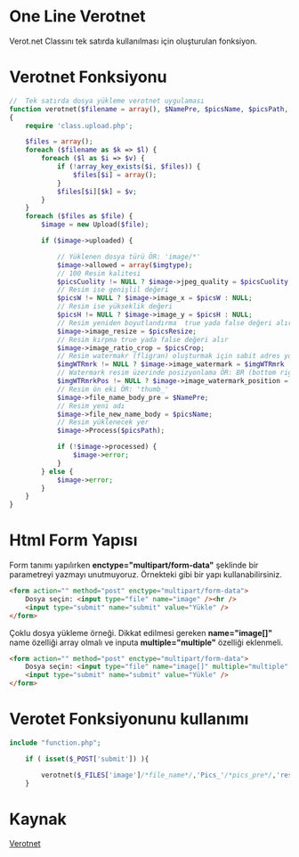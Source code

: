 # One Line Verotnet
Verot.net Classını tek satırda kullanılması için oluşturulan fonksiyon.
# Verotnet Fonksiyonu
```php
//  Tek satırda dosya yükleme verotnet uygulaması
function verotnet($filename = array(), $NamePre, $picsName, $picsPath, $imgtype, $picsH = NULL, $picsW = NULL, $picsCuolity = NULL, $picsResize, $picsCrop, $imgWTRmrk = NULL, $imgWTRmrkPos = NULL)
{
	require 'class.upload.php';

	$files = array();
	foreach ($filename as $k => $l) {
		foreach ($l as $i => $v) {
			if (!array_key_exists($i, $files)) {
				$files[$i] = array();
			}
			$files[$i][$k] = $v;
		}
	}
	foreach ($files as $file) {
		$image = new Upload($file);

		if ($image->uploaded) {

			// Yüklenen dosya türü ÖR: 'image/*'
			$image->allowed = array($imgtype);
			// 100 Resim kalitesi
			$picsCuolity != NULL ? $image->jpeg_quality = $picsCuolity : NULL;
			// Resim ise genişlil değeri
			$picsW != NULL ? $image->image_x = $picsW : NULL;
			// Resim ise yükseklik değeri
			$picsH != NULL ? $image->image_y = $picsH : NULL;
			// Resim yeniden boyutlandırma  true yada false değeri alır
			$image->image_resize = $picsResize;
			// Resim kırpma true yada false değeri alır
			$image->image_ratio_crop = $picsCrop;
			// Resim watermakr (fligran) oluşturmak için sabit adres yolu yazılır
			$imgWTRmrk != NULL ? $image->image_watermark = $imgWTRmrk : NULL;
			// Watermark resim üzerinde posizyonlama ÖR: BR (bottom right)
			$imgWTRmrkPos != NULL ? $image->image_watermark_position = $imgWTRmrkPos : NULL;
			// Resim ön eki ÖR: 'thumb_'
			$image->file_name_body_pre = $NamePre;
			// Resim yeni adı
			$image->file_new_name_body = $picsName;
			// Resim yüklenecek yer
			$image->Process($picsPath);

			if (!$image->processed) {
				$image->error;
			}
		} else {
			$image->error;
		}
	}
}

```
# Html Form Yapısı
Form tanımı yapılırken  **enctype="multipart/form-data"**  şeklinde bir parametreyi yazmayı unutmuyoruz. Örnekteki gibi bir yapı kullanabilirsiniz.
```html
<form action="" method="post" enctype="multipart/form-data">
    Dosya seçin: <input type="file" name="image" /><hr />
    <input type="submit" name="submit" value="Yükle" />
</form>
```
Çoklu dosya yükleme örneği. Dikkat edilmesi gereken **name="image[]"** name özelliği array olmalı ve  inputa **multiple="multiple"** özelliği eklenmeli.
```html
<form action="" method="post" enctype="multipart/form-data">
    Dosya seçin: <input type="file" name="image[]" multiple="multiple" /><hr />
    <input type="submit" name="submit" value="Yükle" />
</form>
```
# Verotet Fonksiyonunu kullanımı
```php
include "function.php";

    if ( isset($_POST['submit']) ){

        verotnet($_FILES['image']/*file_name*/,'Pics_'/*pics_pre*/,'resim'/*pics_name*/,'upload'/*path*/,'image/*'/*type*/,''/*pics_h*/,''/*pics_w*/,''/*picsCuolity*/,true/*resize*/,true/*crop*/,''/*wtr_mrk*/,''/*wtr_pos*/);
    }

```
# Kaynak
[Verotnet](https://www.verot.net)
